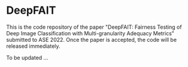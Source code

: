 # DeepFAIT

This is the code repository of the paper "DeepFAIT: Fairness Testing of Deep Image Classification with Multi-granularity Adequacy Metrics" submitted to ASE 2022. Once the paper is accepted, the code will be released immediately.

To be updated ...
